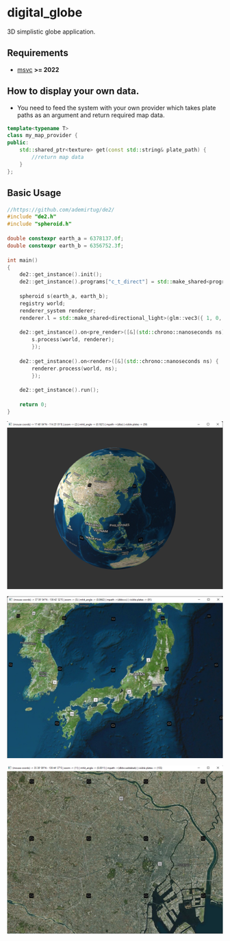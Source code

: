 # digital_globe
3D simplistic globe application.

## Requirements
- [msvc](https://visualstudio.microsoft.com/) **>= 2022**

## How to display your own data.
- You need to feed the system with your own provider which takes plate paths as an argument and return required map data.
```cpp
template<typename T>
class my_map_provider {
public:
	std::shared_ptr<texture> get(const std::string& plate_path) {
		//return map data
	}
};
```

## Basic Usage

```cpp
//https://github.com/ademirtug/de2/
#include "de2.h"
#include "spheroid.h"

double constexpr earth_a = 6378137.0f;
double constexpr earth_b = 6356752.3f;

int main()
{
	de2::get_instance().init();
	de2::get_instance().programs["c_t_direct"] = std::make_shared<program>("c_t_direct", "shaders/c_t_direct.vert", "shaders/c_t_direct.frag");

	spheroid s(earth_a, earth_b);
	registry world;
	renderer_system renderer;
	renderer.l = std::make_shared<directional_light>(glm::vec3({ 1, 0, 0 }));

	de2::get_instance().on<pre_render>([&](std::chrono::nanoseconds ns) {
		s.process(world, renderer);
		});
	
	de2::get_instance().on<render>([&](std::chrono::nanoseconds ns) {
		renderer.process(world, ns);	
		});

	de2::get_instance().run();

	return 0;
}
```

![Screen Shot 3](s3.png?raw=true "screen shot 3")

![Screen Shot 1](s1.png?raw=true "screen shot 1")

![Screen Shot 4](s4.png?raw=true "screen shot 4")
